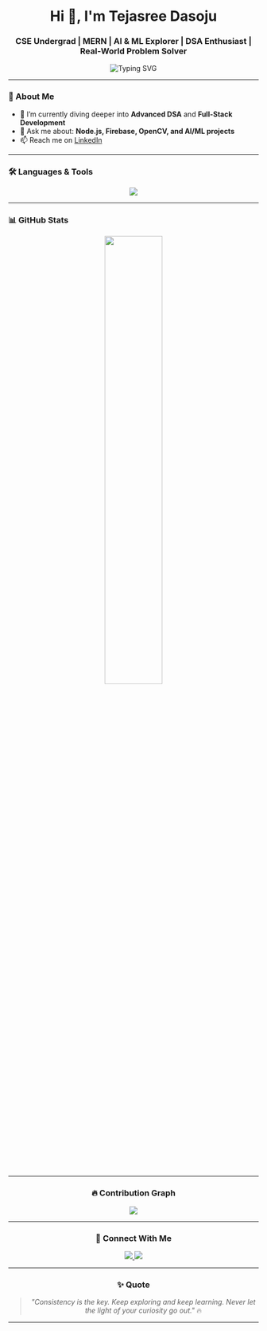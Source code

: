 <h1 align="center">Hi 👋, I'm Tejasree Dasoju</h1>
<h3 align="center">CSE Undergrad | MERN | AI & ML Explorer | DSA Enthusiast | Real-World Problem Solver</h3>

<p align="center">
  <img src="https://readme-typing-svg.demolab.com?font=Fira+Code&pause=1000&center=true&vCenter=true&multiline=true&width=700&height=80&lines=Firebase+%7C+Java+%7C+Python+%7C+OpenCV+%7C+MediaPipe+%7C+MERN+Stack+%7C+Node.js+%7C+Express" alt="Typing SVG" />
</p>

---

### 🌟 About Me

- 🌱 I’m currently diving deeper into **Advanced DSA** and **Full-Stack Development**
- 💬 Ask me about: **Node.js, Firebase, OpenCV, and AI/ML projects**
- 📫 Reach me on [LinkedIn](https://www.linkedin.com/in/tejasree-dasoju-9aa900310/)

---

### 🛠️ Languages & Tools

<p align="center">
  <img src="https://skillicons.dev/icons?i=java,python,js,html,css,nodejs,express,firebase,mongodb,opencv,c,github,git,vscode,react" />
</p>

---

### 📊 GitHub Stats

<div align="center">
  <img src="https://github-readme-stats.vercel.app/api?username=Tejasree731&show_icons=true&theme=react&rank_icon=github&count_private=true" width="48%" />
<!--   <img src="https://github-readme-streak-stats.herokuapp.com/?user=Tejasree731&theme=react" width="48%" /> -->
</div>

<div align="center">
<!--   <img src="https://github-readme-stats.vercel.app/api/top-langs/?username=Tejasree731&layout=compact&theme=react&langs_count=10" width="60%" /> -->
<!-- </div> -->

---

### 🔥 Contribution Graph

<p align="center">
  <img src="https://github-readme-activity-graph.vercel.app/graph?username=Tejasree731&theme=react-dark" />
</p>

---

### 🔗 Connect With Me

<p align="center">
  <a href="https://www.linkedin.com/in/tejasree-dasoju-9aa900310/" target="_blank">
    <img src="https://img.shields.io/badge/LinkedIn-blue?style=for-the-badge&logo=linkedin" />
  </a>
  <a href="mailto:tejasreed73@gmail.com" target="_blank">
    <img src="https://img.shields.io/badge/Gmail-red?style=for-the-badge&logo=gmail&logoColor=white" />
  </a>
</p>

---

### ✨ Quote

> *"Consistency is the key. Keep exploring and keep learning. Never let the light of your curiosity go out."* 🔥

---
